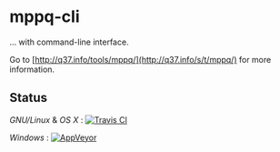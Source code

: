 # mppq-cli
... with command-line interface.

Go to [http://q37.info/tools/mppq/](http://q37.info/s/t/mppq/) for more information.

## Status
*GNU/Linux* & *OS X* : [![Travis CI](https://travis-ci.org/epeios-q37/mppq-cli.png)](https://travis-ci.org/epeios-q37/mppq-cli)
 
*Windows* : [![AppVeyor](http://ci.appveyor.com/api/projects/status/github/epeios-q37/mppq-cli)](http://ci.appveyor.com/project/epeios-q37/mppq-cli)

